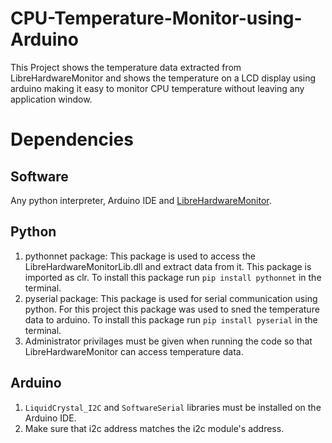 # CPU-Temperature-Monitor-using-Arduino
This Project shows the temperature data extracted from LibreHardwareMonitor and shows the temperature on a LCD display using arduino making it easy to monitor CPU temperature without leaving any application window.
# Dependencies
  ## Software
  Any python interpreter, Arduino IDE and [LibreHardwareMonitor](https://github.com/LibreHardwareMonitor/LibreHardwareMonitor/releases).
  ## Python
  1. pythonnet package: This package is used to access the LibreHardwareMonitorLib.dll and extract data from it. This package is imported as clr. To install this package run ```pip install pythonnet``` in the terminal.
  2. pyserial package: This package is used for serial communication using python. For this project this package was used to sned the temperature data to arduino. To install this package run ```pip install pyserial``` in the terminal.
  3. Administrator privilages must be given when running the code so that LibreHardwareMonitor can access temperature data.
  ## Arduino
  1. ```LiquidCrystal_I2C``` and ```SoftwareSerial``` libraries must be installed on the Arduino IDE.
  2. Make sure that i2c address matches the i2c module's address. 
     
